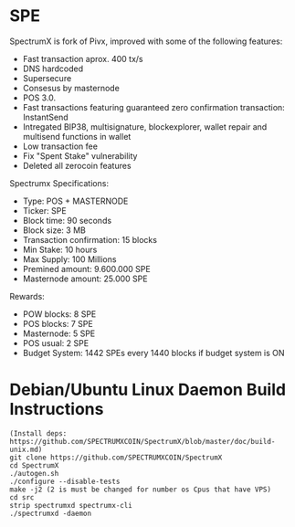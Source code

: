 # SPE

SpectrumX is fork of Pivx, improved with some of the following features: 

- Fast transaction aprox. 400 tx/s 
- DNS hardcoded 
- Supersecure
- Consesus by masternode 
- POS 3.0.
- Fast transactions featuring guaranteed zero confirmation transaction: InstantSend 
- Intregated BIP38, multisignature, blockexplorer, wallet repair and multisend functions in wallet
- Low transaction fee
- Fix "Spent Stake" vulnerability
- Deleted all zerocoin features


Spectrumx Specifications:

- Type: POS + MASTERNODE
- Ticker: SPE
- Block time: 90 seconds
- Block size: 3 MB
- Transaction confirmation: 15 blocks
- Min Stake: 10 hours
- Max Supply: 100 Millions
- Premined amount: 9.600.000 SPE 
- Masternode amount: 25.000 SPE

Rewards:

- POW blocks: 8 SPE
- POS blocks: 7 SPE
- Masternode: 5 SPE
- POS usual: 2 SPE
- Budget System: 1442 SPEs every 1440 blocks if budget system is ON 

# Debian/Ubuntu Linux Daemon Build Instructions

```
(Install deps: https://github.com/SPECTRUMXCOIN/SpectrumX/blob/master/doc/build-unix.md)
git clone https://github.com/SPECTRUMXCOIN/SpectrumX
cd SpectrumX
./autogen.sh
./configure --disable-tests
make -j2 (2 is must be changed for number os Cpus that have VPS)
cd src
strip spectrumxd spectrumx-cli
./spectrumxd -daemon
